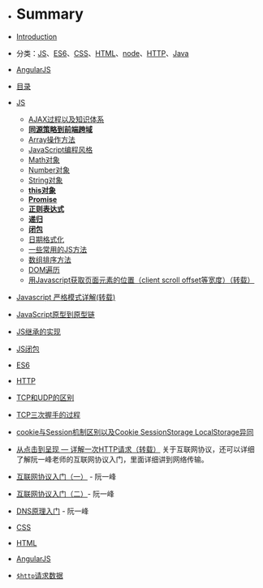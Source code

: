 - # Summary
- [Introduction](README.md)

- 分类：[JS](#js)、[ES6](#es6)、[CSS](#css)、[HTML](#html)、[node](#node)、[HTTP](#http)、[Java](#java)
-  [AngularJS](#AngularJS)
- [目录](mu-lu.md)

- <span id="js">[JS](/JS/README.md)</span>
  - [AJAX过程以及知识体系](/JS/AJAX使用详细介绍.md)
  - [**同源策略到前端跨域**](/JS/同源策略到前端跨域.md)
  - [Array操作方法](/JS/Array操作方法.md)
  - [JavaScript编程风格](/JS/Javascript编程风格.md)
  - [Math对象](/JS/Math对象.md)
  - [Number对象](/JS/Number对象.md)
  - [String对象](/JS/String对象.md)
  - [**this对象**](/JS/this对象.md)
  - [**Promise**](/JS/Promise.md)
  - [**正则表达式**](/JS/正则表达式.md)
  - [**递归**](/JS/递归.md)
  - [**闭包**](/JS/闭包.md)
  - [日期格式化](/JS/日期格式化.md)
  - [一些常用的JS方法](/JS/一些常用的JS方法.md)
  - [数组排序方法](http://www.cnblogs.com/dong-xu/p/7088447.html)
  - [DOM遍历](/JS/DOM遍历.md)
  - [用Javascript获取页面元素的位置（client scroll offset等宽度）（转载）](http://www.ruanyifeng.com/blog/2009/09/find_element_s_position_using_javascript.html)
 - [Javascript 严格模式详解(转载)](http://www.zyy1217.com/2017/04/20/Javascript%20%E4%B8%A5%E6%A0%BC%E6%A8%A1%E5%BC%8F%E8%AF%A6%E8%A7%A3/)
 - [JavaScript原型到原型链](/JS/js从原型到原型链.md)
 - [JS继承的实现](/JS/继承.md)
 - [JS闭包](/JS/闭包.md)
- <span id="es6">[ES6](/ES6/README.md)</span>
- <span id="http">[HTTP](/HTTP/README.md)</span>
 - [TCP和UDP的区别](/HTTP/TCP和UDP.md)
 - [TCP三次握手的过程](/HTTP/TCP三次握手.md)
 - [cookie与Session机制区别以及Cookie SessionStorage LocalStorage异同](/HTTP/cookie与Session的区别.md)
 - [从点击到呈现 — 详解一次HTTP请求（转载）](http://www.zyy1217.com/2017/03/01/%E4%BB%8E%E7%82%B9%E5%87%BB%E5%88%B0%E5%91%88%E7%8E%B0%20%E2%80%94%20%E8%AF%A6%E8%A7%A3%E4%B8%80%E6%AC%A1HTTP%E8%AF%B7%E6%B1%82/)
关于互联网协议，还可以详细了解阮一峰老师的互联网协议入门，里面详细讲到网络传输。
 - [互联网协议入门（一）](http://www.ruanyifeng.com/blog/2012/05/internet_protocol_suite_part_i.html) - 阮一峰
 - [互联网协议入门（二）](http://www.ruanyifeng.com/blog/2012/06/internet_protocol_suite_part_ii.html)- 阮一峰
 - [DNS原理入门](http://www.ruanyifeng.com/blog/2016/06/dns.html) - 阮一峰 
-  <span id="css">[CSS](CSS/README.md)</span>
-  <span id="html">[HTML](/HTML/README.md)</span>
-  <span id="AngularJS">[AngularJS](Angular.js/README.md)</span>
 - [`$http`请求数据]($http请求数据.md)





































